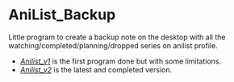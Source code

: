 # **AniList_Backup**
Little program to create a backup note on the desktop with all the watching/completed/planning/dropped series on anilist profile.
- [*Anilist_v1*](Anilist_v1.py) is the first program done but with some limitations.
- [*Anilist_v2*](Anilist_v2.py) is the latest and completed version.
